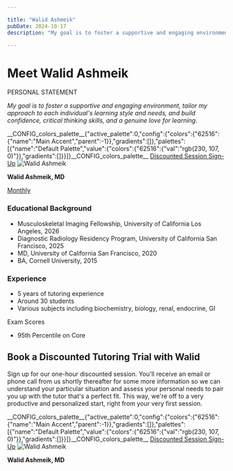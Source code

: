 ```yaml
---

title: "Walid Ashmeik"
pubDate: 2024-10-17
description: "My goal is to foster a supportive and engaging environment, tailor my approach to each individual's learning style and needs, and build confidence, critica"

---
```



# Meet Walid Ashmeik

PERSONAL STATEMENT

_My goal is to foster a supportive and engaging environment, tailor my approach to each individual's learning style and needs, and build confidence, critical thinking skills, and a genuine love for learning._

\_\_CONFIG\_colors\_palette\_\_{"active\_palette":0,"config":{"colors":{"62516":{"name":"Main Accent","parent":-1}},"gradients":\[\]},"palettes":\[{"name":"Default Palette","value":{"colors":{"62516":{"val":"rgb(230, 107, 0)"}},"gradients":\[\]}}\]}\_\_CONFIG\_colors\_palette\_\_ [Discounted Session Sign-Up](/purchase-discounted-session/) ![](https://i2xfwztd2ksbegse.public.blob.vercel-storage.com/wp/2024/10/Walid-Ashmeik.webp "Walid Ashmeik")

**Walid Ashmeik, MD**

[Monthly](#)

### Educational Background

- Musculoskeletal Imaging Fellowship, University of California Los Angeles, 2026
- Diagnostic Radiology Residency Program, University of California San Francisco, 2025
- MD, University of California San Francisco, 2020
- BA, Cornell University, 2015

### Experience

- 5 years of tutoring experience
- Around 30 students
- Various subjects including biochemistry, biology, renal, endocrine, GI

Exam Scores

- 95th Percentile on Core

## Book a Discounted Tutoring Trial with Walid

Sign up for our one-hour discounted session. You'll receive an email or phone call from us shortly thereafter for some more information so we can understand your particular situation and assess your personal needs to pair you up with the tutor that's a perfect fit. This way, we're off to a very productive and personalized start, right from your very first session.

\_\_CONFIG\_colors\_palette\_\_{"active\_palette":0,"config":{"colors":{"62516":{"name":"Main Accent","parent":-1}},"gradients":\[\]},"palettes":\[{"name":"Default Palette","value":{"colors":{"62516":{"val":"rgb(230, 107, 0)"}},"gradients":\[\]}}\]}\_\_CONFIG\_colors\_palette\_\_ [Discounted Session Sign-Up](/purchase-discounted-session/) ![](https://i2xfwztd2ksbegse.public.blob.vercel-storage.com/wp/2024/10/Walid-Ashmeik.webp "Walid Ashmeik")

**Walid Ashmeik, MD**
